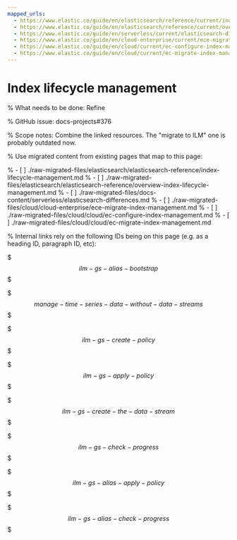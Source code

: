 ```yaml
---
mapped_urls:
  - https://www.elastic.co/guide/en/elasticsearch/reference/current/index-lifecycle-management.html
  - https://www.elastic.co/guide/en/elasticsearch/reference/current/overview-index-lifecycle-management.html
  - https://www.elastic.co/guide/en/serverless/current/elasticsearch-differences.html#elasticsearch-differences-serverless-features-replaced
  - https://www.elastic.co/guide/en/cloud-enterprise/current/ece-migrate-index-management.html
  - https://www.elastic.co/guide/en/cloud/current/ec-configure-index-management.html
  - https://www.elastic.co/guide/en/cloud/current/ec-migrate-index-management.html
---
```


# Index lifecycle management

% What needs to be done: Refine

% GitHub issue: docs-projects#376

% Scope notes: Combine the linked resources. The "migrate to ILM" one is probably outdated now.

% Use migrated content from existing pages that map to this page:

% - [ ] ./raw-migrated-files/elasticsearch/elasticsearch-reference/index-lifecycle-management.md
% - [ ] ./raw-migrated-files/elasticsearch/elasticsearch-reference/overview-index-lifecycle-management.md
% - [ ] ./raw-migrated-files/docs-content/serverless/elasticsearch-differences.md
% - [ ] ./raw-migrated-files/cloud/cloud-enterprise/ece-migrate-index-management.md
% - [ ] ./raw-migrated-files/cloud/cloud/ec-configure-index-management.md
% - [ ] ./raw-migrated-files/cloud/cloud/ec-migrate-index-management.md

% Internal links rely on the following IDs being on this page (e.g. as a heading ID, paragraph ID, etc):

$$$ilm-gs-alias-bootstrap$$$

$$$manage-time-series-data-without-data-streams$$$

$$$ilm-gs-create-policy$$$

$$$ilm-gs-apply-policy$$$

$$$ilm-gs-create-the-data-stream$$$

$$$ilm-gs-check-progress$$$

$$$ilm-gs-alias-apply-policy$$$

$$$ilm-gs-alias-check-progress$$$
